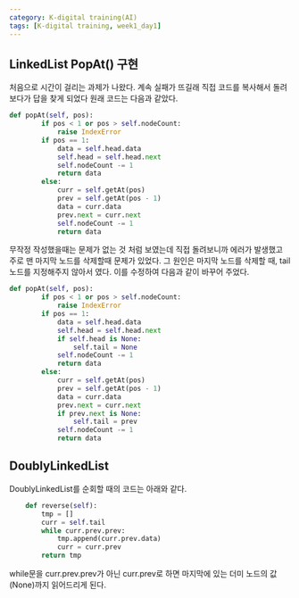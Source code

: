 ```yaml
---
category: K-digital training(AI)
tags: [K-digital training, week1_day1]
---
```


## LinkedList PopAt() 구현

처음으로 시간이 걸리는 과제가 나왔다. 계속 실패가 뜨길래 직접 코드를 복사해서 돌려보다가 답을 찾게 되었다 원래 코드는 다음과 같았다.   

```python
def popAt(self, pos):
        if pos < 1 or pos > self.nodeCount:
            raise IndexError
        if pos == 1:
            data = self.head.data
            self.head = self.head.next
            self.nodeCount -= 1
            return data
        else:
            curr = self.getAt(pos)
            prev = self.getAt(pos - 1)
            data = curr.data
            prev.next = curr.next
            self.nodeCount -= 1
            return data
```

무작정 작성했을때는 문제가 없는 것 처럼 보였는데 직접 돌려보니까 에러가 발생했고 주로 맨 마지막 노드를 삭제할때 문제가 있었다. 그 원인은 마지막 노드를 삭제할 때, tail노드를 지정해주지 않아서 였다. 이를 수정하여 다음과 같이 바꾸어 주었다.   

```python
def popAt(self, pos):
        if pos < 1 or pos > self.nodeCount:
            raise IndexError
        if pos == 1:
            data = self.head.data
            self.head = self.head.next
            if self.head is None:
                self.tail = None
            self.nodeCount -= 1
            return data
        else:
            curr = self.getAt(pos)
            prev = self.getAt(pos - 1)
            data = curr.data
            prev.next = curr.next
            if prev.next is None:
                self.tail = prev
            self.nodeCount -= 1
            return data

```

## DoublyLinkedList

DoublyLinkedList를 순회할 때의 코드는 아래와 같다.
```python
    def reverse(self):
        tmp = []
        curr = self.tail
        while curr.prev.prev:
            tmp.append(curr.prev.data)
            curr = curr.prev
        return tmp
```
while문을 curr.prev.prev가 아닌 curr.prev로 하면 마지막에 있는 더미 노드의 값(None)까지 읽어드리게 된다.   
